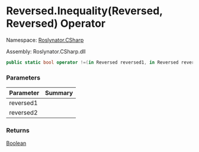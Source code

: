 # Reversed\.Inequality\(Reversed, Reversed\) Operator

Namespace: [Roslynator.CSharp](../../../README.md)

Assembly: Roslynator\.CSharp\.dll

```csharp
public static bool operator !=(in Reversed reversed1, in Reversed reversed2)
```

### Parameters

| Parameter | Summary |
| --------- | ------- |
| reversed1 | |
| reversed2 | |

### Returns

[Boolean](https://docs.microsoft.com/en-us/dotnet/api/system.boolean)


